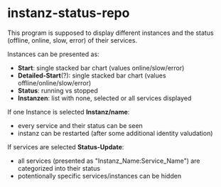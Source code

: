 # instanz-status-repo

This program is supposed to display different instances and the status (offline, online, slow, error) of their services.

Instances can be presented as:
 - __Start__: single stacked bar chart (values online/slow/error)
 - __Detailed-Start__(?): single stacked bar chart (values offline/online/slow/error)
 - __Status__: running vs stopped 
 - __Instanzen__: list with none, selected or all services displayed
 
 If one Instance is selected __Instanz/name__:
  - every service and their status can be seen
  - instanz can be restarted (after some additional identity valudation)

If services are selected __Status-Update__:
 - all services (presented as "Instanz_Name:Service_Name") are categorized into their status 
 - potentionally specific services/instances can be hidden
 
